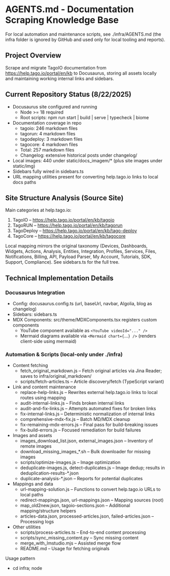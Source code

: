 # AGENTS.md - Documentation Scraping Knowledge Base

For local automation and maintenance scripts, see ./infra/AGENTS.md (the infra folder is ignored by GitHub and used only for local tooling and reports).

## Project Overview
Scrape and migrate TagoIO documentation from https://help.tago.io/portal/en/kb to Docusaurus, storing all assets locally and maintaining working internal links and sidebars.

## Current Repository Status (8/22/2025)
- Docusaurus site configured and running
  - Node >= 18 required
  - Root scripts: npm run start | build | serve | typecheck | biome
- Documentation coverage in repo
  - tagoio: 246 markdown files
  - tagorun: 4 markdown files
  - tagodeploy: 3 markdown files
  - tagocore: 4 markdown files
  - Total: 257 markdown files
  - Changelog: extensive historical posts under changelog/
- Local images: 440 under static/docs_imagem/* (plus site images under static/img)
- Sidebars fully wired in sidebars.ts
- URL mapping utilities present for converting help.tago.io links to local docs paths

## Site Structure Analysis (Source Site)
Main categories at help.tago.io:
1. TagoIO – https://help.tago.io/portal/en/kb/tagoio
2. TagoRUN – https://help.tago.io/portal/en/kb/tagorun
3. TagoDeploy – https://help.tago.io/portal/en/kb/tago-deploy
4. TagoCore – https://help.tago.io/portal/en/kb/tagocore

Local mapping mirrors the original taxonomy (Devices, Dashboards, Widgets, Actions, Analysis, Entities, Integration, Profiles, Services, Files, Notifications, Billing, API, Payload Parser, My Account, Tutorials, SDK, Support, Compliance). See sidebars.ts for the full tree.

## Technical Implementation Details

### Docusaurus Integration
- Config: docusaurus.config.ts (url, baseUrl, navbar, Algolia, blog as changelog)
- Sidebars: sidebars.ts
- MDX Components: src/theme/MDXComponents.tsx registers custom components
  - YouTube component available as `<YouTube videoId="..." />`
  - Mermaid diagrams available via `<Mermaid chart={`...`} />` (renders client-side using mermaid)

### Automation & Scripts (local-only under ./infra)
- Content fetching
  - fetch_original_markdown.js – Fetch original articles via Jina Reader; saves to infra/original_markdown/
  - scripts/fetch-articles.ts – Article discovery/fetch (TypeScript variant)
- Link and content maintenance
  - replace-help-links.js – Rewrites external help.tago.io links to local routes using mapping
  - audit-internal-links.js – Finds broken internal links
  - audit-and-fix-links.js – Attempts automated fixes for broken links
  - fix-internal-links.js – Deterministic normalization of internal links
  - comprehensive-mdx-fix.js – Batch MD/MDX cleanup
  - fix-remaining-mdx-errors.js – Final pass for build-breaking issues
  - fix-build-errors.js – Focused remediation for build failures
- Images and assets
  - images_download_list.json, external_images.json – Inventory of remote images
  - download_missing_images_*.sh – Bulk downloader for missing images
  - scripts/optimize-images.js – Image optimization
  - deduplicate-images.js, detect-duplicates.js – Image dedup; results in deduplication-results-*.json
  - duplicate-analysis-*.json – Reports for potential duplicates
- Mappings and data
  - url-mapping-solution.js – Functions to convert help.tago.io URLs to local paths
  - redirect-mappings.json, url-mappings.json – Mapping sources (root)
  - map_old2new.json, tagoio-sections.json – Additional mapping/structure helpers
  - articles-data.json, processed-articles.json, failed-articles.json – Processing logs
- Other utilities
  - scripts/process-articles.ts – End-to-end content processing
  - scripts/sync_missing_content.py – Sync missing content
  - merge_with_lmstudio.mjs – Assisted merge flow
  - README.md – Usage for fetching originals

Usage pattern
- cd infra; node <script>.js (or ts-node/ts compiler where applicable)

### Browser Automation
- Playwright used for exploration and extraction when needed (see infra/scripts and dependencies)

### Image Handling Strategy
- Sources: cdn.elev.io, contacts.zoho.com, desk.zoho.com/portal/api/publicImages
- Storage: static/docs_imagem/{tagoio|tagorun|tagodeploy|tagocore}/...
- Referencing in Markdown: /docs_imagem/<section>/<filename>

## Content Extraction Challenges
- Complex DOM structure with dynamic loading
- Mixed content (text, images, code, videos)
- Need for selective image filtering vs UI icons
- Consistent internal linking across hundreds of pages

## What Works Well
- Programmatic mapping of URLs to local routes
- Local image storage and link rewriting
- Sidebars structure mirroring original taxonomy
- Batch link audits and automated fix passes

## Success Metrics (snapshot)
- 250+ docs present across all sections
- 400+ local images
- Sidebars fully wired and navigable
- Build-ready structure with local images and internal links

## Standard Workflows
- Fetch original articles (for parity checks)
  - cd infra; node fetch_original_markdown.js [--test]
- Rewrite external links to local
  - cd infra; node replace-help-links.js
- Audit links
  - cd infra; node audit-internal-links.js
  - cd infra; node audit-and-fix-links.js
- Fix build and MDX issues
  - cd infra; node comprehensive-mdx-fix.js
  - cd infra; node fix-remaining-mdx-errors.js
  - cd infra; node fix-build-errors.js
- Optimize and deduplicate images
  - cd infra; node scripts/optimize-images.js
  - cd infra; node deduplicate-images.js
  - Review reports: deduplication-results-*.json, duplicate-analysis-*.json
- Run the site
  - npm run start | npm run build | npm run serve

## Code style & Biome rules (for agents)
- Always run Biome before committing
  - `npm run biome` to check; `npm run biome:fix` to auto-fix (format + lint)
- Formatting
  - Indentation: 2 spaces (indentStyle: space, indentWidth: 2)
  - Line endings: LF
  - Strings: double quotes
  - Semicolons: keep required semicolons
  - Ensure a final newline at EOF
- Scope
  - Biome processes all files except: node_modules, build, .docusaurus, infra
  - Do not edit infra/ in PRs (local-only automation not tracked by GitHub)
- TypeScript/React
  - Prefer explicit types; avoid implicit any
  - Prefer const over let when possible
  - Use arrow functions for React components
  - Use the @site alias for local imports (e.g., `@site/src/components/youtube`)
- MDX/Docs
  - Images must be local under static/docs_imagem/<section>/ and referenced with absolute paths `/docs_imagem/...`
  - YouTube embeds must use `<YouTube videoId="..." />`
  - Mermaid diagrams must use the `<Mermaid />` component: `<Mermaid chart={`graph LR; A-->B`} />`
    - Pass the diagram definition as a template literal wrapped in `{``}` to preserve newlines
    - Supported examples: `graph LR`, `sequenceDiagram`, etc.
  - Keep headings in Markdown; avoid inline HTML unless necessary
- Validation order
  1) npm run biome:fix
  2) npm run typecheck
  3) npm run build

## Runtime & commands etiquette (for agents)
- Never run `npm run start` – the dev host usually runs it; assume the dev server is already running
- Avoid starting additional dev servers or background processes
- Prefer `npm run typecheck` and `npm run build` for validation
- If a preview is needed, coordinate to use an existing dev server; do not start new ones yourself

Biome configuration snapshot
```json
{
  "files": {
    "ignoreUnknown": true,
    "includes": ["**", "!node_modules", "!build", "!.docusaurus", "!infra"]
  },
  "formatter": {
    "indentStyle": "space",
    "indentWidth": 2
  },
  "linter": {
    "enabled": true,
    "rules": {
      "recommended": true,
      "complexity": {
        "noImportantStyles": "off"
      }
    }
  }
}
```

## How to write a new documentation article (for agents)
- Pick the right location
  - Choose the product area and folder under docs/: tagoio/, tagorun/, tagodeploy/, or tagocore/
  - Use existing subfolders (e.g., widgets/, dashboards/, devices/, etc.) to match taxonomy
- Name the file
  - Use kebab-case for filenames, e.g., `my-new-topic.md`
  - Keep names concise and descriptive; avoid special characters
- Add front matter and title
  - Required front matter keys: title, description, tags
  - H1 at the top should match the title; keep one H1 per page
  - Example:
    ```markdown
    ---
    title: "My New Topic"
    description: "Short summary of what this page covers."
    tags: ["tagoio"]
    ---
    # My New Topic
    ```
- Images
  - Save images under static/docs_imagem/<section>/ (e.g., static/docs_imagem/tagoio/)
  - Reference with absolute paths in Markdown: `![Alt text](/docs_imagem/tagoio/my-image.png)`
  - Use meaningful alt text
- Links
  - Prefer relative links within the same area: `../services/services-overview`
  - Cross-area links should use absolute docs paths: `/tagoio/widgets/widgets-overview`
  - If replacing a legacy help.tago.io article, add a mapping entry in url-mappings.json (and redirects if needed)
- Embeds and code
  - YouTube: `<YouTube videoId="XXXXXXXXXXX" />`
  - Mermaid: `<Mermaid chart={`graph LR\n  A[Start] --> B{Choice} \n  B -->|Yes| C[Do thing] \n  B -->|No| D[Stop]`} />`
  - Use fenced code blocks with language hints for syntax highlighting
- Sidebars
  - Add the new page path (without .md) to sidebars.ts in the correct category
  - Keep ordering consistent with existing items
- Quality and formatting
  - Follow Biome rules: 2-space indentation, LF line endings, double quotes, final newline
  - Keep headings simple; avoid HTML when Markdown suffices
- Validation steps
  1) npm run biome:fix
  2) npm run typecheck
  3) npm run build
  - Never run `npm run start` (the dev host usually runs it)

## Backlog / Next Steps
- Normalize residual external image references and ensure all are local
- Consolidate image naming and consider moving long-term to static/img/docs with consistent naming
- Continue running link audits after bulk edits
- Add/standardize front matter (title/description/tags) across all pages
- Create redirect metadata for legacy help.tago.io links if needed (Docusaurus redirects)
- Periodic content parity checks against infra/original_markdown

## Comparison & QA Notes
- original_markdown contains fetched source content for reference
- Use processed-articles.json and failed-articles.json to identify outliers
- Use articles-summary.md (infra) and audit reports to guide manual review
